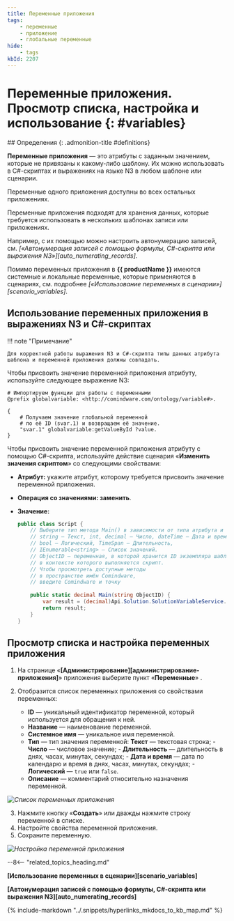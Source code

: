 ```yaml
---
title: Переменные приложения
tags:
    - переменные
    - приложение
    - глобальные переменные
hide:
    - tags
kbId: 2207
---
```


# Переменные приложения. Просмотр списка, настройка и использование {: #variables}

<div class="admonition question" markdown="block">
## Определения {: .admonition-title #definitions}

**Переменные приложения** — это атрибуты с заданным значением, которые не привязаны к какому-либо шаблону. Их можно использовать в C#-скриптах и выражениях на языке N3 в любом шаблоне или сценарии.

Переменные одного приложения доступны во всех остальных приложениях.

Переменные приложения подходят для хранения данных, которые требуется использовать в нескольких шаблонах записи или приложениях.

Например, с их помощью можно настроить автонумерацию записей, см. _[«Автонумерация записей с помощью формулы, C#-скрипта или выражения N3»][auto_numerating_records]_.

Помимо переменных приложения в **{{ productName }}** имеются системные и локальные переменные, которые применяются в сценариях, см. подробнее _[«Использование переменных в сценарии»][scenario_variables]_.

</div>

## Использование переменных приложения в выражениях N3 и C#-скриптах

!!! note "Примечание"

    Для корректной работы выражения N3 и C#-скрипта типы данных атрибута шаблона и переменной приложения должны совпадать.

Чтобы присвоить значение переменной приложения атрибуту, используйте следующее выражение N3:

``` turtle
# Импортируем функции для работы с переменными
@prefix globalvariable: <http://comindware.com/ontology/variable#>.

{
    # Получаем значение глобальной переменной
    # по её ID (svar.1) и возвращаем её значение.
    "svar.1" globalvariable:getValueById ?value.
}
```

Чтобы присвоить значение переменной приложения атрибуту с помощью C#-скрипта, используйте действие сценария «**Изменить значения скриптом**» со следующими свойствами:

- **Атрибут:** укажите атрибут, которому требуется присвоить значение переменной приложения.
- **Операция со значениями: заменить**.
- **Значение:**

    ``` cs
    public class Script {
        // Выберите тип метода Main() в зависимости от типа атрибута и переменной приложения:
        // string — Текст, int, decimal — Число, dateTime — Дата и время,
        // bool — Логический, TimeSpan — Длительность, 
        // IEnumerable<string> — Список значений.
        // ObjectID — переменная, в которой хранится ID экземпляра шаблона записи,
        // в контексте которого выполняется скрипт.
        // Чтобы просмотреть доступные методы 
        // в пространстве имён Comindware, 
        // введите Comindware и точку
        
        public static decimal Main(string ObjectID) {         
            var result = (decimal)Api.Solution.SolutionVariableService.GetValue("svar.1");
            return result;
        }
    }
    ```

## Просмотр списка и настройка переменных приложения

1. На странице «**[Администрирование][администрирование-приложения]**» приложения выберите пункт «**Переменные**» <i class="fa-light fa-dice-five"></i>.
2. Отобразится список переменных приложения со свойствами переменных:

    - **ID** — уникальный идентификатор переменной, который используется для обращения к ней.
    - **Название** — наименование переменной.
    - **Системное имя** — уникальное имя переменной.
    - **Тип** — тип значения переменной:
            **Текст** — текстовая строка;
          - **Число** — числовое значение;
          - **Длительность** — длительность в днях, часах, минутах, секундах;
          - **Дата и время** — дата по календарю и время в днях, часах, минутах, секундах;
          - **Логический** — `true` или `false`.
    - **Описание** — комментарий относительно назначения переменной.

_![Список переменных приложения](variable_list.png)_

3. Нажмите кнопку «**Создать**» или дважды нажмите строку переменной в списке.
4. Настройте свойства переменной приложения.
5. Сохраните переменную.

_![Настройка переменной приложения](variable_properties.png)_

--8<-- "related_topics_heading.md"

**[Использование переменных в сценарии][scenario_variables]**

**[Автонумерация записей с помощью формулы, C#-скрипта или выражения N3][auto_numerating_records]**

{%
include-markdown "../.snippets/hyperlinks_mkdocs_to_kb_map.md"
%}
